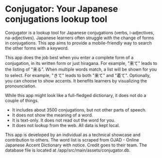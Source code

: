 # Conjugator: Your Japanese conjugations lookup tool
Conjugator is a lookup tool for Japanese conjugations (verbs, i-adjectives, na-adjectives). Japanese learners often struggle with the change of forms in conjugations. This app aims to provide a mobile-friendly way to search the other forms with a keyword.

This app does the job best when you enter a complete form of a conjugation, in its written form or just hiragana. For example, "来て" leads to the listing of "来る". When multiple words match, a list will be shown for you to select. For example, "きて" leads to both "来て" and "着て". Optionally, you can choose to show accents. It benefits learners by visualizing the pronounciation.

While this app might look like a full-fledged dictionary, it does not do a couple of things.
- It includes about 3500 conjugations, but not other parts of speech.
- It does not show the meaning of a word.
- It is text-only. It does not read out the word for you.
- It does not lookup from the web. All data is kept local.

This app is developed by an individual as a technical showcase and contribution to others. The word list is scraped from OJAD - Online Japanese Accent Dictionary with notice. Credit goes to their team. The database file is located at /app/src/main/assets/conjugator.db.
